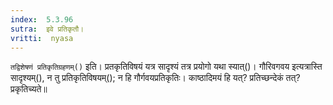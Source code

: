 ```yaml
---
index:  5.3.96
sutra:  इवे प्रतिकृतौ।
vritti:  nyasa
---
```


`तद्विशेषणं प्रतिकृतिग्रहणम्()` इति। प्रतकृतिविषयं यत्र सादृश्यं तत्र प्रयोगो यथा स्यात्()। गौरिवगवय इत्यत्रास्ति सादृश्यम्(), न तु प्रतिकृतिविषयम्(); न हि गौर्गवयप्रतिकृतिः। काष्ठादिमयं हि यत्? प्रतिच्छन्देकं तत्? प्रकृतिच्यते॥
